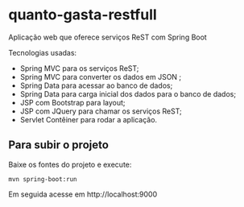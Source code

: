 # quanto-gasta-restfull

Aplicação web que oferece serviços ReST com Spring Boot

Tecnologias usadas:

* Spring MVC para os serviços ReST; 
* Spring MVC para converter os dados em JSON ;
* Spring Data para acessar ao banco de dados;
* Spring Data para carga inicial dos dados para o banco de dados;
* JSP com Bootstrap para layout;
* JSP com JQuery para chamar os serviços ReST;
* Servlet Contêiner para rodar a aplicação.

## Para subir o projeto

Baixe os fontes do projeto e execute:

```
mvn spring-boot:run
```


Em seguida acesse em http://localhost:9000
